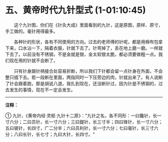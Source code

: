 # 五、黄帝时代九针型式 (1-01:10:45)

<p style="text-indent: 2em;">这个九针图，你们在《针灸大成》里面看到的九针，这是原图，原样、原寸，手工做的。毫针用得最多。</p>

<p style="text-indent: 2em;">各种针的形状，各有不同使用的方向。过去的老师傅的针呢，都是用棉布包拿下来，口水沾一下，隔着衣服，针就下去了。针弯掉了，丢在地上磨一磨。一样就下去了。以前没有不锈钢，不是金就是银，金太软银太脆，都必须要做粗一点。我们现在用的针就不会断了。</p>

<p style="text-indent: 2em;">只有针身跟针柄接合处容易折断，所以我们下针都会留一点针身在外面，不会整只插下去。若一段断在里面，两指同时一下压旁边的肉，针就出来了。有人说断了针会跟着跑，那是胡说八道。我扎到现在，还没断针过，因为针是不锈钢的，过去发生的事情，现在不一定会发生。</p>

---

**注释：**

① 九针，《黄帝内经·灵枢·九针十二原》："九针之名，各不同形：一曰鑱针，长一寸六分；二曰员针，长一寸六分；三曰鍉针，长三寸半；四曰锋针，长一寸六分；五曰铍针，长四寸，广二分半；六曰员利针，长一寸六分；七曰毫针，长三寸六分；八曰长针，长七寸；九曰大针，长四寸。" 